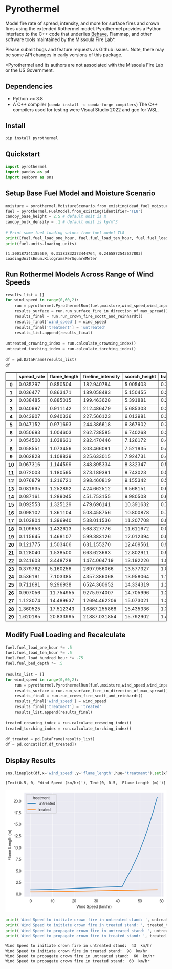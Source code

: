 # Pyrothermel
Model fire rate of spread, intensity, and more for surface fires and crown fires using the extended 
Rothermel model. Pyrothermel provides a Python interface to the C++ code that underlies [Behave](https://github.com/firelab/behave), Flammap, and other 
software tools maintained by the Missoula Fire Lab*.

Please submit bugs and feature requests as Github issues. Note, there may be some API changes in early versions of this package. 

*Pyrothermel and its authors are not associated with the Missoula Fire Lab or the US Government.

## Dependencies
- Python >= 3.8
- A C++ compiler (`conda install -c conda-forge compilers`)
The C++ compilers used for testing were Visual Studio 2022 and gcc for WSL. 

## Install
```bash
pip install pyrothermel
```

## Quickstart
```python
import pyrothermel
import pandas as pd
import seaborn as sns
```

## Setup Base Fuel Model and Moisture Scenario


```python
moisture = pyrothermel.MoistureScenario.from_existing(dead_fuel_moisture_class='low',live_fuel_moisture_class='moderate')
fuel = pyrothermel.FuelModel.from_existing(identifier='TL8')
canopy_base_height = 2.5 # default unit is m
canopy_bulk_density = .1 # default unit is kg/m^3

# Print some fuel loading values from fuel model TL8
print([fuel.fuel_load_one_hour, fuel.fuel_load_ten_hour, fuel.fuel_load_hundred_hour])
print(fuel.units.loading_units)

```

    [1.300187341185569, 0.31383832373444764, 0.2465872543627803]
    LoadingUnitsEnum.KilogramsPerSquareMeter
    

## Run Rothermel Models Across Range of Wind Speeds


```python
results_list = []
for wind_speed in range(0,60,2):
    run = pyrothermel.PyrothermelRun(fuel,moisture,wind_speed,wind_input_mode='ten_meter',canopy_base_height=canopy_base_height,canopy_bulk_density=canopy_bulk_density,canopy_cover=.5,canopy_height=20,canopy_ratio=.6)
    results_surface = run.run_surface_fire_in_direction_of_max_spread()
    results_final = run.run_crown_fire_scott_and_reinhardt()
    results_final['wind_speed'] = wind_speed
    results_final['treatment'] = 'untreated'
    results_list.append(results_final)
    
untreated_crowning_index = run.calculate_crowning_index()
untreated_torching_index = run.calculate_torching_index()
    
df = pd.DataFrame(results_list)
df

```




<div>

<table border="1" class="dataframe">
  <thead>
    <tr style="text-align: right;">
      <th></th>
      <th>spread_rate</th>
      <th>flame_length</th>
      <th>fireline_intensity</th>
      <th>scorch_height</th>
      <th>transition_ratio</th>
      <th>active_ratio</th>
      <th>fire_type</th>
      <th>wind_speed</th>
      <th>treatment</th>
    </tr>
  </thead>
  <tbody>
    <tr>
      <th>0</th>
      <td>0.035297</td>
      <td>0.850504</td>
      <td>182.940784</td>
      <td>5.005403</td>
      <td>0.274758</td>
      <td>0.025974</td>
      <td>Surface</td>
      <td>0</td>
      <td>untreated</td>
    </tr>
    <tr>
      <th>1</th>
      <td>0.036477</td>
      <td>0.863471</td>
      <td>189.058483</td>
      <td>5.150455</td>
      <td>0.283946</td>
      <td>0.033603</td>
      <td>Surface</td>
      <td>2</td>
      <td>untreated</td>
    </tr>
    <tr>
      <th>2</th>
      <td>0.038485</td>
      <td>0.885015</td>
      <td>199.463628</td>
      <td>5.391881</td>
      <td>0.299574</td>
      <td>0.046541</td>
      <td>Surface</td>
      <td>4</td>
      <td>untreated</td>
    </tr>
    <tr>
      <th>3</th>
      <td>0.040997</td>
      <td>0.911142</td>
      <td>212.486479</td>
      <td>5.685303</td>
      <td>0.319133</td>
      <td>0.062713</td>
      <td>Surface</td>
      <td>6</td>
      <td>untreated</td>
    </tr>
    <tr>
      <th>4</th>
      <td>0.043907</td>
      <td>0.940336</td>
      <td>227.566123</td>
      <td>6.013981</td>
      <td>0.341781</td>
      <td>0.081423</td>
      <td>Surface</td>
      <td>8</td>
      <td>untreated</td>
    </tr>
    <tr>
      <th>5</th>
      <td>0.047152</td>
      <td>0.971693</td>
      <td>244.386618</td>
      <td>6.367902</td>
      <td>0.367044</td>
      <td>0.102279</td>
      <td>Surface</td>
      <td>10</td>
      <td>untreated</td>
    </tr>
    <tr>
      <th>6</th>
      <td>0.050693</td>
      <td>1.004603</td>
      <td>262.738585</td>
      <td>6.740268</td>
      <td>0.394606</td>
      <td>0.125023</td>
      <td>Surface</td>
      <td>12</td>
      <td>untreated</td>
    </tr>
    <tr>
      <th>7</th>
      <td>0.054500</td>
      <td>1.038631</td>
      <td>282.470446</td>
      <td>7.126172</td>
      <td>0.424242</td>
      <td>0.149466</td>
      <td>Surface</td>
      <td>14</td>
      <td>untreated</td>
    </tr>
    <tr>
      <th>8</th>
      <td>0.058551</td>
      <td>1.073456</td>
      <td>303.466091</td>
      <td>7.521935</td>
      <td>0.455775</td>
      <td>0.175465</td>
      <td>Surface</td>
      <td>16</td>
      <td>untreated</td>
    </tr>
    <tr>
      <th>9</th>
      <td>0.062828</td>
      <td>1.108839</td>
      <td>325.633015</td>
      <td>7.924731</td>
      <td>0.489067</td>
      <td>0.202906</td>
      <td>Surface</td>
      <td>18</td>
      <td>untreated</td>
    </tr>
    <tr>
      <th>10</th>
      <td>0.067316</td>
      <td>1.144599</td>
      <td>348.895334</td>
      <td>8.332347</td>
      <td>0.524005</td>
      <td>0.231694</td>
      <td>Surface</td>
      <td>20</td>
      <td>untreated</td>
    </tr>
    <tr>
      <th>11</th>
      <td>0.072003</td>
      <td>1.180595</td>
      <td>373.189391</td>
      <td>8.743023</td>
      <td>0.560492</td>
      <td>0.261751</td>
      <td>Surface</td>
      <td>22</td>
      <td>untreated</td>
    </tr>
    <tr>
      <th>12</th>
      <td>0.076879</td>
      <td>1.216721</td>
      <td>398.460819</td>
      <td>9.155342</td>
      <td>0.598447</td>
      <td>0.293011</td>
      <td>Surface</td>
      <td>24</td>
      <td>untreated</td>
    </tr>
    <tr>
      <th>13</th>
      <td>0.081935</td>
      <td>1.252892</td>
      <td>424.662512</td>
      <td>9.568151</td>
      <td>0.637799</td>
      <td>0.325414</td>
      <td>Surface</td>
      <td>26</td>
      <td>untreated</td>
    </tr>
    <tr>
      <th>14</th>
      <td>0.087161</td>
      <td>1.289045</td>
      <td>451.753155</td>
      <td>9.980508</td>
      <td>0.678487</td>
      <td>0.358909</td>
      <td>Surface</td>
      <td>28</td>
      <td>untreated</td>
    </tr>
    <tr>
      <th>15</th>
      <td>0.092553</td>
      <td>1.325129</td>
      <td>479.696141</td>
      <td>10.391632</td>
      <td>0.720454</td>
      <td>0.393453</td>
      <td>Surface</td>
      <td>30</td>
      <td>untreated</td>
    </tr>
    <tr>
      <th>16</th>
      <td>0.098102</td>
      <td>1.361104</td>
      <td>508.458756</td>
      <td>10.800878</td>
      <td>0.763653</td>
      <td>0.429003</td>
      <td>Surface</td>
      <td>32</td>
      <td>untreated</td>
    </tr>
    <tr>
      <th>17</th>
      <td>0.103804</td>
      <td>1.396940</td>
      <td>538.011536</td>
      <td>11.207708</td>
      <td>0.808038</td>
      <td>0.465524</td>
      <td>Surface</td>
      <td>34</td>
      <td>untreated</td>
    </tr>
    <tr>
      <th>18</th>
      <td>0.109653</td>
      <td>1.432613</td>
      <td>568.327776</td>
      <td>11.611672</td>
      <td>0.853570</td>
      <td>0.502983</td>
      <td>Surface</td>
      <td>36</td>
      <td>untreated</td>
    </tr>
    <tr>
      <th>19</th>
      <td>0.115645</td>
      <td>1.468107</td>
      <td>599.383126</td>
      <td>12.012394</td>
      <td>0.900212</td>
      <td>0.541350</td>
      <td>Surface</td>
      <td>38</td>
      <td>untreated</td>
    </tr>
    <tr>
      <th>20</th>
      <td>0.121775</td>
      <td>1.503406</td>
      <td>631.155270</td>
      <td>12.409561</td>
      <td>0.947930</td>
      <td>0.580597</td>
      <td>Surface</td>
      <td>40</td>
      <td>untreated</td>
    </tr>
    <tr>
      <th>21</th>
      <td>0.128040</td>
      <td>1.538500</td>
      <td>663.623663</td>
      <td>12.802911</td>
      <td>0.996695</td>
      <td>0.620699</td>
      <td>Surface</td>
      <td>42</td>
      <td>untreated</td>
    </tr>
    <tr>
      <th>22</th>
      <td>0.241603</td>
      <td>3.448728</td>
      <td>1474.064719</td>
      <td>13.192226</td>
      <td>1.046476</td>
      <td>0.661632</td>
      <td>Torching</td>
      <td>44</td>
      <td>untreated</td>
    </tr>
    <tr>
      <th>23</th>
      <td>0.379762</td>
      <td>5.160256</td>
      <td>2697.956066</td>
      <td>13.577327</td>
      <td>1.097248</td>
      <td>0.703375</td>
      <td>Torching</td>
      <td>46</td>
      <td>untreated</td>
    </tr>
    <tr>
      <th>24</th>
      <td>0.536191</td>
      <td>7.103385</td>
      <td>4357.386068</td>
      <td>13.958064</td>
      <td>1.148986</td>
      <td>0.745907</td>
      <td>Torching</td>
      <td>48</td>
      <td>untreated</td>
    </tr>
    <tr>
      <th>25</th>
      <td>0.711691</td>
      <td>9.296938</td>
      <td>6524.360652</td>
      <td>14.334319</td>
      <td>1.201667</td>
      <td>0.789210</td>
      <td>Torching</td>
      <td>50</td>
      <td>untreated</td>
    </tr>
    <tr>
      <th>26</th>
      <td>0.907056</td>
      <td>11.754955</td>
      <td>9275.974007</td>
      <td>14.705996</td>
      <td>1.255270</td>
      <td>0.833266</td>
      <td>Torching</td>
      <td>52</td>
      <td>untreated</td>
    </tr>
    <tr>
      <th>27</th>
      <td>1.123074</td>
      <td>14.489637</td>
      <td>12694.462206</td>
      <td>15.073021</td>
      <td>1.309773</td>
      <td>0.878058</td>
      <td>Torching</td>
      <td>54</td>
      <td>untreated</td>
    </tr>
    <tr>
      <th>28</th>
      <td>1.360525</td>
      <td>17.512343</td>
      <td>16867.255868</td>
      <td>15.435336</td>
      <td>1.365159</td>
      <td>0.923571</td>
      <td>Torching</td>
      <td>56</td>
      <td>untreated</td>
    </tr>
    <tr>
      <th>29</th>
      <td>1.620185</td>
      <td>20.833995</td>
      <td>21887.031854</td>
      <td>15.792902</td>
      <td>1.421409</td>
      <td>0.969790</td>
      <td>Torching</td>
      <td>58</td>
      <td>untreated</td>
    </tr>
  </tbody>
</table>
</div>



## Modify Fuel Loading and Recalculate


```python
fuel.fuel_load_one_hour *= .5
fuel.fuel_load_ten_hour *= .5
fuel.fuel_load_hundred_hour *= .75
fuel.fuel_bed_depth *= .5

results_list = []
for wind_speed in range(0,60,2):
    run = pyrothermel.PyrothermelRun(fuel,moisture,wind_speed,wind_input_mode='ten_meter',canopy_base_height=2.5,canopy_bulk_density=.1,canopy_cover=.5,canopy_height=20,canopy_ratio=.6)
    results_surface = run.run_surface_fire_in_direction_of_max_spread()
    results_final = run.run_crown_fire_scott_and_reinhardt()
    results_final['wind_speed'] = wind_speed
    results_final['treatment'] = 'treated'
    results_list.append(results_final)

treated_crowning_index = run.calculate_crowning_index()
treated_torching_index = run.calculate_torching_index()

df_treated = pd.DataFrame(results_list)
df = pd.concat([df,df_treated])
```

## Display Results


```python
sns.lineplot(df,x='wind_speed',y='flame_length',hue='treatment').set(xlabel='Wind Speed (km/hr)',ylabel='Flame Length (m)')
```




    [Text(0.5, 0, 'Wind Speed (km/hr)'), Text(0, 0.5, 'Flame Length (m)')]




    
![png](example_files/example_8_1.png)
    



```python
print('Wind Speed to initiate crown fire in untreated stand: ', untreated_torching_index, ' km/hr')
print('Wind Speed to initiate crown fire in treated stand: ', treated_torching_index, ' km/hr')
print('Wind Speed to propagate crown fire in untreated stand: ', untreated_crowning_index, ' km/hr')
print('Wind Speed to propagate crown fire in treated stand: ', treated_crowning_index, ' km/hr')
```

    Wind Speed to initiate crown fire in untreated stand:  43  km/hr
    Wind Speed to initiate crown fire in treated stand:  98  km/hr
    Wind Speed to propagate crown fire in untreated stand:  60  km/hr
    Wind Speed to propagate crown fire in treated stand:  60  km/hr
    
